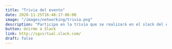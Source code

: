 ```yaml
---
title: "Trivia del evento"
date: 2020-11-25T16:48:17-06:00
image: "/images/networking/trivia.png"
description: "Participa en la trivia que se realizará en el slack del evento, y gana un Amazon Echo 4 Gen (1er lugar) o un Echo Dot (2do lugar)."
button: Unirme a Slack  
link: http://sgvirtual.slack.com/
draft: false
---
```


